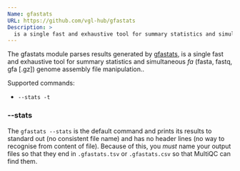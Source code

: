 ```yaml
---
Name: gfastats
URL: https://github.com/vgl-hub/gfastats
Description: >
  is a single fast and exhaustive tool for summary statistics and simultaneous *fa* (fasta, fastq, gfa [.gz]) genome assembly file manipulation.
---
```


The gfastats module parses results generated by
[gfastats](http://www.htslib.org),
is a single fast and exhaustive tool for summary statistics and simultaneous _fa_ (fasta, fastq, gfa [.gz]) genome assembly file manipulation..

Supported commands:

- `--stats -t`

### --stats

The `gfastats --stats` is the default command and prints its results to standard
out (no consistent file name) and has no header lines
(no way to recognise from content of file).
Because of this, you _must_ name your output files so that they end in `.gfastats.tsv` or `.gfastats.csv` so that MultiQC can find them.
